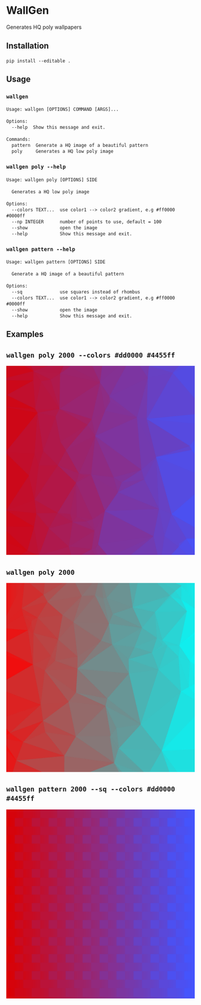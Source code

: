 # WallGen

Generates HQ poly wallpapers

## Installation 

`pip install --editable .`

## Usage

### `wallgen`

```
Usage: wallgen [OPTIONS] COMMAND [ARGS]...

Options:
  --help  Show this message and exit.

Commands:
  pattern  Generate a HQ image of a beautiful pattern
  poly     Generates a HQ low poly image
```

### `wallgen poly --help`

```
Usage: wallgen poly [OPTIONS] SIDE

  Generates a HQ low poly image

Options:
  --colors TEXT...  use color1 --> color2 gradient, e.g #ff0000 #0000ff
  --np INTEGER      number of points to use, default = 100
  --show            open the image
  --help            Show this message and exit.
```

### `wallgen pattern --help`


```
Usage: wallgen pattern [OPTIONS] SIDE

  Generate a HQ image of a beautiful pattern

Options:
  --sq              use squares instead of rhombus
  --colors TEXT...  use color1 --> color2 gradient, e.g #ff0000 #0000ff
  --show            open the image
  --help            Show this message and exit.
```

## Examples

## `wallgen poly 2000 --colors #dd0000 #4455ff`

![](./images/demo1.png)

## `wallgen poly 2000`

![](./images/demo2.png)

## `wallgen pattern 2000 --sq --colors #dd0000 #4455ff`

![](./images/demo3.png)
